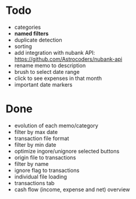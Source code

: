 # Todo

- categories
- **named filters**
- duplicate detection
- sorting
- add integration with nubank API: https://github.com/Astrocoders/nubank-api
- rename memo to description
- brush to select date range
- click to see expenses in that month
- important date markers

# Done

- evolution of each memo/category
- filter by max date
- transaction file format
- filter by min date
- optimize ingore/unignore selected buttons
- origin file to transactions
- filter by name
- ignore flag to transactions
- individual file loading
- transactions tab
- cash flow (income, expense and net) overview